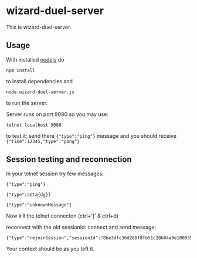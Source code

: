 wizard-duel-server
==============

This is wizard-duel-server.



Usage
-----

With installed [nodejs](https://nodejs.org) do
```
npm install
```
to install dependencies
and 
```
node wizard-duel-server.js
```
to run the server.

Server runs on port 9080 so you may use:
```
telnet localhost 9080
```
to test it; send there `{"type":"ping"}` message and you should receive `{"time":12345,"type":"pong"}`



Session testing and reconnection
-----
In your telnet session try few messages:
```
{"type":"ping"}

{"type":aeta{dg}}

{"type":"unknownMessage"}
```
Now kill the telnet connecton (ctrl+']' & ctrl+d)

reconnect with the old sessionId: connect and send message:
```
{"type":"rejoinSession","sessionId":"8be3dfc36d268f8fb51c20b04a9e1000390392e8"}
```
Your context should be as you left it.